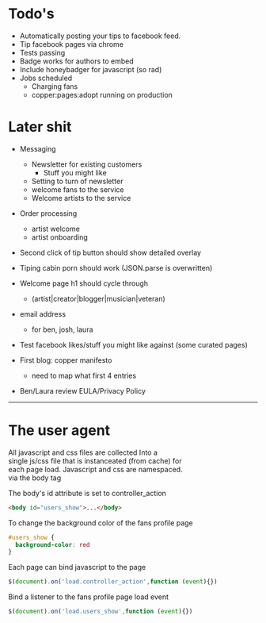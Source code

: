 Todo's
======
- Automatically posting your tips to facebook feed.
- Tip facebook pages via chrome
- Tests passing
- Badge works for authors to embed 
- Include honeybadger for javascript (so rad)
- Jobs scheduled
    - Charging fans 
    - copper:pages:adopt running on production

Later shit
==========
- Messaging
    - Newsletter for existing customers
        - Stuff you might like
    - Setting to turn of newsletter
    - welcome fans to the service
    - Welcome artists to the service

- Order processing
    - artist welcome
    - artist onboarding

- Second click of tip button should show detailed overlay
- Tiping cabin porn should work (JSON.parse is overwritten)

- Welcome page h1 should cycle through
    - (artist|creator|blogger|musician|veteran)

- email address
    - for ben, josh, laura

- Test facebook likes/stuff you might like against (some curated pages)

- First blog: copper manifesto
    - need to map what first 4 entries

- Ben/Laura review EULA/Privacy Policy  
  
---


The user agent
==============

All javascript and css files are collected Into a    
single js/css file that is instanceated (from cache) for     
each page load. Javascript and css are namespaced.    
via the body tag    

The body's id attribute is set to controller_action
```html
<body id="users_show">...</body>
```

To change the background color of the fans profile page
```css
#users_show {
  background-color: red
}
```

Each page can bind javascript to the page
```javascript
$(document).on('load.controller_action',function (event){})  
```

Bind a listener to the fans profile page load event
```javascript
$(document).on('load.users_show',function (event){})
```